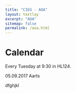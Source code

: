 ```yaml
---
title: "CIEG - AOA"
layout: textlay
excerpt: "AOA"
sitemap: false
permalink: /aoa.html
---
```


# Calendar

Every Tuesday at 9:30 in HL124.

05.09.2017 Aarts

dfghjkl
